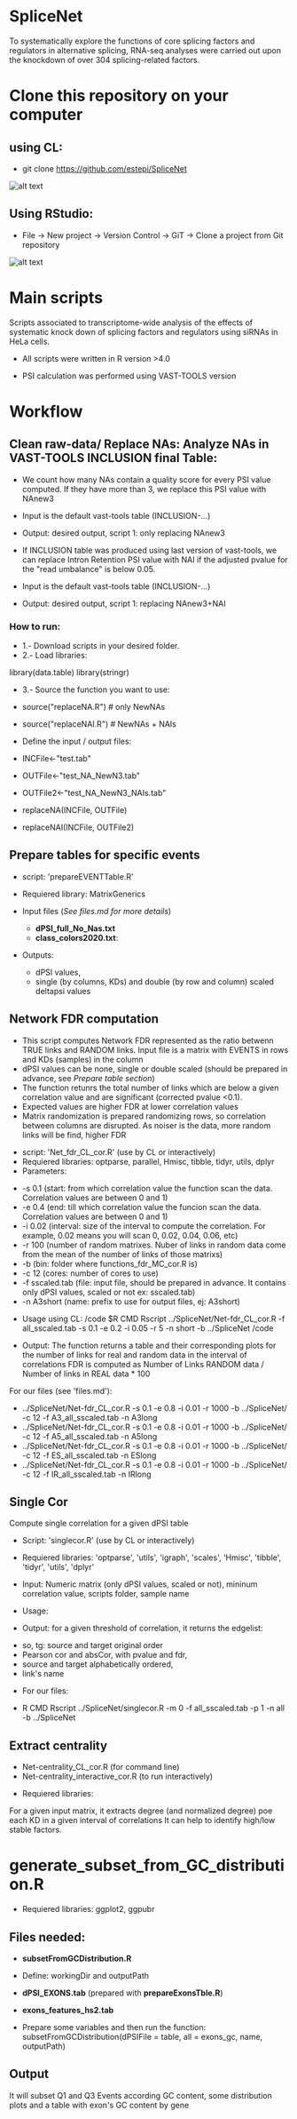 # SpliceNet

To  systematically  explore  the  functions  of  core  splicing  factors  and regulators  in  alternative  splicing,  RNA-seq  analyses  were  carried  out  upon  the knockdown  of  over  304  splicing-related  factors.  

# Clone this repository on your computer

## using CL:

* git clone https://github.com/estepi/SpliceNet

![alt text](https://github.com/estepi/SpliceNet/blob/main/gitclone.png?raw=true)

## Using RStudio:

* File -> New project -> Version Control -> GiT -> Clone a project from Git repository


![alt text](https://github.com/estepi/SpliceNet/blob/main/Rstudio.png?raw=true)


# Main scripts

Scripts associated to transcriptome-wide analysis of the effects of systematic knock down of splicing factors and regulators using siRNAs in HeLa cells.

* All scripts were written in R version >4.0
 
* PSI calculation was performed using VAST-TOOLS version

# Workflow

##   Clean raw-data/ Replace NAs: Analyze NAs in VAST-TOOLS INCLUSION final Table: 

* We count how many NAs contain a quality score for every PSI value computed. If they have more than 3, we replace this PSI value with NAnew3

* Input is the default vast-tools table (INCLUSION-...)
* Output: desired output, script 1: only replacing NAnew3

* If INCLUSION table was produced using last version of vast-tools, we can replace Intron Retention PSI value with NAI  if the adjusted pvalue for the "read umbalance" is below 0.05. 

* Input is the default vast-tools table (INCLUSION-...)
* Output: desired output, script 1: replacing NAnew3+NAI

### How to run:
- 1.- Download scripts in your desired folder.
- 2.- Load libraries:

library(data.table)
library(stringr)

- 3.- Source the function you want to use:

- source("replaceNA.R") # only NewNAs
- source("replaceNAI.R") # NewNAs + NAIs

* Define the input / output files:

- INCFile<-"test.tab"
- OUTFile<-"test_NA_NewN3.tab"
- OUTFile2<-"test_NA_NewN3_NAIs.tab"

- replaceNA(INCFile, OUTFile)
- replaceNAI(INCFile, OUTFile2)



## Prepare tables for specific events
* script: 'prepareEVENTTable.R' 
* Requiered library: MatrixGenerics
* Input files  (_See files.md for more details_)
  
  * **dPSI_full_No_Nas.txt**
  * **class_colors2020.txt**:

* Outputs: 
  *   dPSI values,
  *   single (by columns, KDs) and double (by row and column) scaled deltapsi values

## Network FDR computation
- This script computes Network FDR represented as the ratio betwenn TRUE links and RANDOM links. Input file is a matrix with EVENTS in rows and KDs (samples) in the column
- dPSI values can be none, single or double scaled (should be prepared in advance, see *Prepare table section*)
- The function retunrs the total number of links which are below a given correlation value and are significant (corrected pvalue <0.1).
- Expected values are higher FDR at lower correlation values
- Matrix randomization is prepared randomizing rows, so correlation between columns are disrupted. As noiser is the data, more random links will be find, higher FDR

* script: 'Net_fdr_CL_cor.R' (use by CL or interactively)
* Requiered libraries: optparse, parallel, Hmisc, tibble, tidyr, utils, dplyr
* Parameters:
- -s 0.1 (start: from which correlation value the function scan the data. Correlation values are between 0 and 1)
- -e 0.4  (end: till which correlation value the funcion scan the data. Correlation values are between 0 and 1)
- -i 0.02 (interval: size of the interval to compute the correlation.  For example, 0.02 means you will scan 0, 0.02, 0.04, 0.06, etc)
- -r 100 (number of random matrixes. Nuber of links in random data come from the mean of the number of links of those matrixs)
- -b (bin: folder where functions_fdr_MC_cor.R is)
- -c 12 (cores: number of cores to use)
- -f sscaled.tab (file: input file, should be prepared in advance. It contains only dPSI values, scaled or not  ex: sscaled.tab) 
- -n A3short (name: prefix to use for output files, ej: A3short)

* Usage using CL: 
/code
$R CMD Rscript ../SpliceNet/Net-fdr_CL_cor.R -f all_sscaled.tab -s 0.1 -e 0.2 -i 0.05 -r 5 -n short -b ../SpliceNet
/code 

* Output:
The function returns a table and their corresponding plots for the number of links for real and random data in the interval of correlations
FDR is computed as Number of Links RANDOM data / Number of links in REAL data * 100

For our files (see 'files.md'):

* ../SpliceNet/Net-fdr_CL_cor.R -s 0.1 -e 0.8 -i 0.01 -r 1000 -b ../SpliceNet/ -c 12 -f  A3_all_sscaled.tab -n A3long
* ../SpliceNet/Net-fdr_CL_cor.R -s 0.1 -e 0.8 -i 0.01 -r 1000 -b ../SpliceNet/ -c 12  -f A5_all_sscaled.tab -n A5long
* ../SpliceNet/Net-fdr_CL_cor.R -s 0.1 -e 0.8 -i 0.01 -r 1000 -b ../SpliceNet/ -c 12  -f ES_all_sscaled.tab -n ESlong
* ../SpliceNet/Net-fdr_CL_cor.R -s 0.1 -e 0.8 -i 0.01 -r 1000 -b ../SpliceNet/ -c 12  -f IR_all_sscaled.tab -n IRlong


## Single Cor
Compute single correlation for a given dPSI table

* Script: 'singlecor.R' (use by CL or interactively)
* Requiered libraries: 'optparse', 'utils', 'igraph', 'scales', 'Hmisc', 'tibble', 'tidyr', 'utils', 'dplyr'
  
* Input: Numeric matrix (only dPSI values, scaled or not), mininum correlation value, scripts folder, sample name

- Usage:

* Output: for a given threshold of correlation, it returns the edgelist: 
-   so, tg: source and target original order
-   Pearson cor and absCor, with  pvalue and fdr,
-  source and target alphabetically ordered,
-   link's name

* For our files:

* R CMD Rscript  ../SpliceNet/singlecor.R -m 0 -f all_sscaled.tab  -p  1 -n all -b ../SpliceNet

## Extract centrality
-  Net-centrality_CL_cor.R (for command line)
-  Net-centrality_interactive_cor.R (to run interactively)

* Requiered libraries: 

For a given input matrix, it extracts degree (and normalized degree) poe each KD in a given interval of correlations
It can help to identify high/low stable factors.


# generate_subset_from_GC_distribution.R
* Requiered libraries: ggplot2, ggpubr

## Files needed:
* **subsetFromGCDistribution.R**
* Define: workingDir and  outputPath
* **dPSI_EXONS.tab** (prepared with **prepareExonsTble.R**)
* **exons_features_hs2.tab**

* Prepare some variables and then run the function:
subsetFromGCDistribution(dPSIFile = table,   all = exons_gc,  name, outputPath)

## Output
It will subset Q1 and Q3 Events according GC content, some distribution plots and a table with exon's GC content by gene






